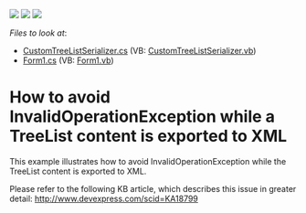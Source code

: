 <!-- default badges list -->
![](https://img.shields.io/endpoint?url=https://codecentral.devexpress.com/api/v1/VersionRange/128637267/13.1.4%2B)
[![](https://img.shields.io/badge/Open_in_DevExpress_Support_Center-FF7200?style=flat-square&logo=DevExpress&logoColor=white)](https://supportcenter.devexpress.com/ticket/details/E4698)
[![](https://img.shields.io/badge/📖_How_to_use_DevExpress_Examples-e9f6fc?style=flat-square)](https://docs.devexpress.com/GeneralInformation/403183)
<!-- default badges end -->
<!-- default file list -->
*Files to look at*:

* [CustomTreeListSerializer.cs](./CS/WindowsFormsApplication1/CustomTreeListSerializer.cs) (VB: [CustomTreeListSerializer.vb](./VB/WindowsFormsApplication1/CustomTreeListSerializer.vb))
* [Form1.cs](./CS/WindowsFormsApplication1/Form1.cs) (VB: [Form1.vb](./VB/WindowsFormsApplication1/Form1.vb))
<!-- default file list end -->
# How to avoid InvalidOperationException while a TreeList content is exported to XML


<p>This example illustrates how to avoid InvalidOperationException while the TreeList content is exported to XML.</p><p>Please refer to the following KB article, which describes this issue in greater detail:  <a href="https://www.devexpress.com/Support/Center/p/KA18799">http://www.devexpress.com/scid=KA18799</a></p>

<br/>


